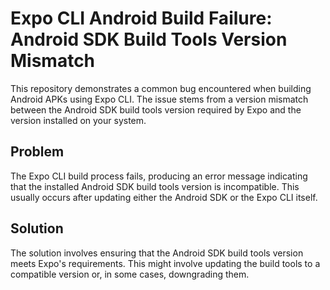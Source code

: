 # Expo CLI Android Build Failure: Android SDK Build Tools Version Mismatch

This repository demonstrates a common bug encountered when building Android APKs using Expo CLI. The issue stems from a version mismatch between the Android SDK build tools version required by Expo and the version installed on your system.

## Problem

The Expo CLI build process fails, producing an error message indicating that the installed Android SDK build tools version is incompatible.  This usually occurs after updating either the Android SDK or the Expo CLI itself.

## Solution

The solution involves ensuring that the Android SDK build tools version meets Expo's requirements. This might involve updating the build tools to a compatible version or, in some cases, downgrading them.